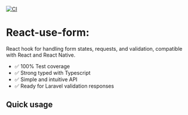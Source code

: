 [![CI](https://github.com/alfonsobries/react-use-form/actions/workflows/test.yaml/badge.svg)](https://github.com/alfonsobries/react-use-form/actions/workflows/test.yaml)

# React-use-form:

React hook for handling form states, requests, and validation, compatible with React and React Native.

- ✅ 100% Test coverage
- ✅ Strong typed with Typescript
- ✅ Simple and intuitive API
- ✅ Ready for Laravel validation responses

## Quick usage

